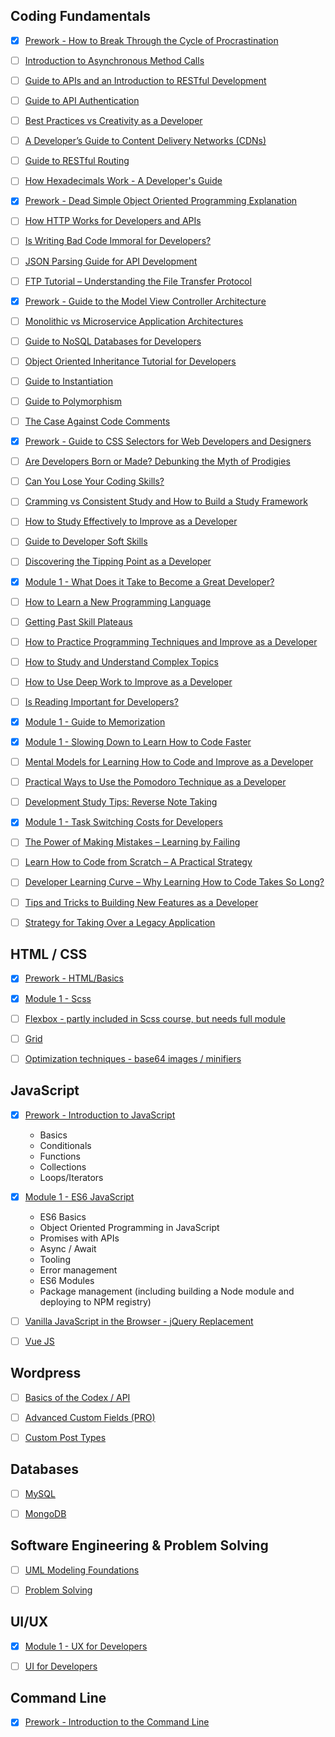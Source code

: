 ## Coding Fundamentals

- [x] [Prework - How to Break Through the Cycle of Procrastination](https://rails.devcamp.com/development-soft-skills/development-skills/how-to-break-through-cycle-procrastination)
- [ ] [Introduction to Asynchronous Method Calls](https://rails.devcamp.com/development-soft-skills/development-skills/introduction-asynchronous-method-calls)
- [ ] [Guide to APIs and an Introduction to RESTful Development](https://rails.devcamp.com/development-soft-skills/development-skills/guide-apis-introduction-restful-development)
- [ ] [Guide to API Authentication](https://rails.devcamp.com/development-soft-skills/development-skills/guide-api-authentication)
- [ ] [Best Practices vs Creativity as a Developer](https://rails.devcamp.com/development-soft-skills/development-skills/best-practices-vs-creativity-developer)
- [ ] [A Developer’s Guide to Content Delivery Networks (CDNs)](https://rails.devcamp.com/development-soft-skills/development-skills/developer-s-guide-content-delivery-networks-cdns)
- [ ] [Guide to RESTful Routing](https://rails.devcamp.com/development-soft-skills/development-skills/guide-restful-routing)
- [ ] [How Hexadecimals Work - A Developer's Guide](https://rails.devcamp.com/development-soft-skills/development-skills/how-hexadecimals-work-developer-s-guide)
- [x] [Prework - Dead Simple Object Oriented Programming Explanation](https://rails.devcamp.com/development-soft-skills/development-skills/dead-simple-object-oriented-programming-explanation)
- [ ] [How HTTP Works for Developers and APIs](https://rails.devcamp.com/development-soft-skills/development-skills/how-http-works-developers-apis)
- [ ] [Is Writing Bad Code Immoral for Developers?](https://rails.devcamp.com/development-soft-skills/development-skills/is-writing-bad-code-immoral-developers)
- [ ] [JSON Parsing Guide for API Development](https://rails.devcamp.com/development-soft-skills/development-skills/json-parsing-guide-api-development)
- [ ] [FTP Tutorial – Understanding the File Transfer Protocol](https://rails.devcamp.com/development-soft-skills/development-skills/ftp-tutorial-understanding-file-transfer-protocol)
- [x] [Prework - Guide to the Model View Controller Architecture](https://rails.devcamp.com/development-soft-skills/development-skills/guide-to-the-model-view-controller-architecture)
- [ ] [Monolithic vs Microservice Application Architectures](https://rails.devcamp.com/development-soft-skills/development-skills/monolithic-vs-microservice-application-architectures)
- [ ] [Guide to NoSQL Databases for Developers](https://rails.devcamp.com/development-soft-skills/development-skills/guide-nosql-databases-developers)
- [ ] [Object Oriented Inheritance Tutorial for Developers](https://rails.devcamp.com/development-soft-skills/development-skills/object-oriented-inheritance-tutorial-developers)
- [ ] [Guide to Instantiation](https://rails.devcamp.com/development-soft-skills/development-skills/guide-to-instantiation)
- [ ] [Guide to Polymorphism](https://rails.devcamp.com/development-soft-skills/development-skills/guide-polymorphism)
- [ ] [The Case Against Code Comments](https://rails.devcamp.com/development-soft-skills/development-skills/the-case-against-code-comments)
- [x] [Prework - Guide to CSS Selectors for Web Developers and Designers](https://rails.devcamp.com/development-soft-skills/development-skills/guide-css-selectors-web-developers-designers)
- [ ] [Are Developers Born or Made? Debunking the Myth of Prodigies](https://rails.devcamp.com/development-soft-skills/learning-how-to-learn/developers-born-made-debunking-myth-prodigies)
- [ ] [Can You Lose Your Coding Skills?](https://rails.devcamp.com/development-soft-skills/learning-how-to-learn/can-you-lose-your-coding-skills)
- [ ] [Cramming vs Consistent Study and How to Build a Study Framework](https://rails.devcamp.com/development-soft-skills/learning-how-to-learn/cramming-vs-consistent-study-how-build-study-framework)
- [ ] [How to Study Effectively to Improve as a Developer](https://rails.devcamp.com/development-soft-skills/learning-how-to-learn/how-to-study-effectively-improve-developer)
- [ ] [Guide to Developer Soft Skills](https://rails.devcamp.com/development-soft-skills/learning-how-to-learn/guide-developer-soft-skills)
- [ ] [Discovering the Tipping Point as a Developer](https://rails.devcamp.com/development-soft-skills/learning-how-to-learn/discovering-tipping-point-developer)
- [x] [Module 1 - What Does it Take to Become a Great Developer?](https://rails.devcamp.com/development-soft-skills/learning-how-to-learn/what-does-take-become-great-developer)
- [ ] [How to Learn a New Programming Language](https://rails.devcamp.com/development-soft-skills/learning-how-to-learn/how-to-learn-new-programming-language)
- [ ] [Getting Past Skill Plateaus](https://rails.devcamp.com/development-soft-skills/learning-how-to-learn/getting-past-skill-plateaus)
- [ ] [How to Practice Programming Techniques and Improve as a Developer](https://rails.devcamp.com/development-soft-skills/learning-how-to-learn/how-to-practice-programming-techniques-improve-developer)
- [ ] [How to Study and Understand Complex Topics](https://rails.devcamp.com/development-soft-skills/learning-how-to-learn/how-to-study-understand-complex-topics)
- [ ] [How to Use Deep Work to Improve as a Developer](https://rails.devcamp.com/development-soft-skills/learning-how-to-learn/how-to-use-deep-work-improve-developer)
- [ ] [Is Reading Important for Developers?](https://rails.devcamp.com/development-soft-skills/learning-how-to-learn/is-reading-important-developers)
- [x] [Module 1 - Guide to Memorization](https://rails.devcamp.com/development-soft-skills/learning-how-to-learn/guide-memorization)
- [x] [Module 1 - Slowing Down to Learn How to Code Faster](https://rails.devcamp.com/development-soft-skills/learning-how-to-learn/slowing-down-learn-how-code-faster)
- [ ] [Mental Models for Learning How to Code and Improve as a Developer](https://rails.devcamp.com/development-soft-skills/learning-how-to-learn/mental-models-learning-how-code-improve-developer)
- [ ] [Practical Ways to Use the Pomodoro Technique as a Developer](https://rails.devcamp.com/development-soft-skills/learning-how-to-learn/practical-ways-use-pomodoro-technique-developer)
- [ ] [Development Study Tips: Reverse Note Taking](https://rails.devcamp.com/development-soft-skills/learning-how-to-learn/development-study-tips-reverse-note-taking)
- [x] [Module 1 - Task Switching Costs for Developers](https://rails.devcamp.com/development-soft-skills/learning-how-to-learn/task-switching-costs-developers)
- [ ] [The Power of Making Mistakes – Learning by Failing](https://rails.devcamp.com/development-soft-skills/learning-how-to-learn/the-power-making-mistakes-learning-by-failing)
- [ ] [Learn How to Code from Scratch – A Practical Strategy](https://rails.devcamp.com/development-soft-skills/learning-how-to-learn/learn-how-to-code-scratch-practical-strategy)
- [ ] [Developer Learning Curve – Why Learning How to Code Takes So Long?](https://rails.devcamp.com/development-soft-skills/learning-how-to-learn/developer-learning-curve-why-learning-how-to-code-takes-long)
- [ ] [Tips and Tricks to Building New Features as a Developer](https://rails.devcamp.com/development-soft-skills/career-development/tips-tricks-building-new-features-developer)
- [ ] [Strategy for Taking Over a Legacy Application](https://rails.devcamp.com/development-soft-skills/freelancing/strategy-taking-over-legacy-application)


## HTML / CSS

- [x] [Prework - HTML/Basics](https://rails.devcamp.com/trails/html-css-coding-bootcamp)
- [x] [Module 1 - Scss](https://rails.devcamp.com/trails/styling-scss)
- [ ] [Flexbox - partly included in Scss course, but needs full module]()
- [ ] [Grid]()
- [ ] [Optimization techniques - base64 images / minifiers]()


## JavaScript

- [x] [Prework - Introduction to JavaScript](https://rails.devcamp.com/trails/introduction-javascript-programming)
  - Basics
  - Conditionals
  - Functions
  - Collections
  - Loops/Iterators
- [x] [Module 1 - ES6 JavaScript](https://rails.devcamp.com/trails/modern-javascript)
  - ES6 Basics
  - Object Oriented Programming in JavaScript
  - Promises with APIs
  - Async / Await
  - Tooling
  - Error management
  - ES6 Modules
  - Package management (including building a Node module and deploying to NPM registry)
- [ ] [Vanilla JavaScript in the Browser - jQuery Replacement]()
- [ ] [Vue JS]()


## Wordpress

- [ ] [Basics of the Codex / API]()
- [ ] [Advanced Custom Fields (PRO)]()
- [ ] [Custom Post Types]()


## Databases

- [ ] [MySQL](https://rails.devcamp.com/trails/sql-bootcamp)
- [ ] [MongoDB](https://rails.devcamp.com/trails/mongodb-developers)


## Software Engineering & Problem Solving

- [ ] [UML Modeling Foundations](https://rails.devcamp.com/trails/uml-foundations)
- [ ] [Problem Solving](https://rails.devcamp.com/trails/problem-solving)


## UI/UX

- [x] [Module 1 - UX for Developers](https://rails.devcamp.com/trails/ux-developers)
- [ ] [UI for Developers](https://rails.devcamp.com/trails/ui-developers)


## Command Line

- [x] [Prework - Introduction to the Command Line](https://rails.devcamp.com/dissecting-rails-5/environment-customization/deep-dive-command-line)
